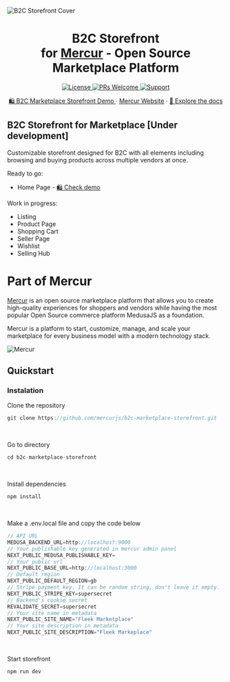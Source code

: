 ![B2C Storefront Cover](https://cdn.prod.website-files.com/6790aeffc4b432ccaf1b56e5/67a21bd27b4ac8b812c1d84f_B2C%20Storefront%20Cover.png)
<div align="center">
  <h1> B2C Storefront
    <br> 
for <a href="https://github.com/mercurjs/mercur">Mercur</a> - Open Source Marketplace Platform  </h1>
  <!-- Shields.io Badges -->
  <a href="https://github.com/mercurjs/mercur/tree/main?tab=MIT-1-ov-file">
    <img alt="License" src="https://img.shields.io/badge/license-MIT-blue.svg" />
  </a>
  <a href="#">
    <img alt="PRs Welcome" src="https://img.shields.io/badge/PRs-welcome-brightgreen.svg" />
  </a>
  <a href="https://mercurjs.com/contact">
    <img alt="Support" src="https://img.shields.io/badge/support-contact%20author-blueviolet.svg" />
  </a>
  <!-- Website Links -->
  <p>
  <a href="https://b2c.mercurjs.com/">🛍️ B2C Marketplace Storefront Demo </a> · <a href="https://mercurjs.com/">Mercur Website</a> · <a href="https://docs.mercurjs.com/">📃 Explore the docs</a> 
  </p> 
</div>

## B2C Storefront for Marketplace [Under development]
Customizable storefront designed for B2C with all elements including browsing and buying products across multiple vendors at once. 

Ready to go:
-   Home Page - <a href="https://b2c.mercurjs.com/">🛍️ Check demo </a>

Work in progress:
-   Listing
-   Product Page
-   Shopping Cart
-   Seller Page
-   Wishlist
-   Selling Hub 

# Part of Mercur

<a href="https://github.com/mercurjs/mercur">Mercur</a> is an open source marketplace platform that allows you to create high-quality experiences for shoppers and vendors while having the most popular Open Source commerce platform MedusaJS as a foundation. 

Mercur is a platform to start, customize, manage, and scale your marketplace for every business model with a modern technology stack.

![Mercur](https://cdn.prod.website-files.com/6790aeffc4b432ccaf1b56e5/67a1020f202572832c954ead_6b96703adfe74613f85133f83a19b1f0_Fleek%20Tilt%20-%20Readme.png)

## Quickstart

### Instalation
Clone the repository

```js
git clone https://github.com/mercurjs/b2c-marketplace-storefront.git
```
&nbsp;

Go to directory
```js
cd b2c-marketplace-storefront
```
&nbsp;

Install dependencies
```js
npm install
```
&nbsp;

Make a .env.local file and copy the code below
```js
// API URL
MEDUSA_BACKEND_URL=http://localhost:9000
// Your publishable key generated in mercur admin panel
NEXT_PUBLIC_MEDUSA_PUBLISHABLE_KEY=
// Your public url
NEXT_PUBLIC_BASE_URL=http://localhost:3000
// Default region
NEXT_PUBLIC_DEFAULT_REGION=gb
// Stripe payment key. It can be random string, don't leave it empty.
NEXT_PUBLIC_STRIPE_KEY=supersecret
// Backend's cookie secret
REVALIDATE_SECRET=supersecret
// Your site name in metadata
NEXT_PUBLIC_SITE_NAME="Fleek Marketplace" 
// Your site description in metadata
NEXT_PUBLIC_SITE_DESCRIPTION="Fleek Markeplace"  
```
&nbsp;

Start storefront
```js
npm run dev
```
